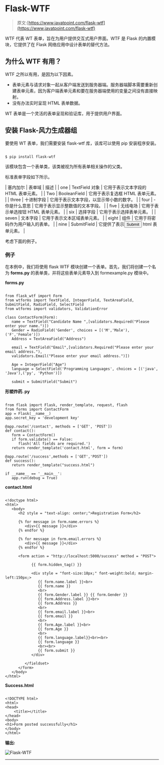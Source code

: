 # Flask-WTF

> 原文:[https://www.javatpoint.com/flask-wtf](https://www.javatpoint.com/flask-wtf)

WTF 代表 WT 表单，旨在为用户提供交互式用户界面。WTF 是 Flask 的内置模块，它提供了在 Flask 网络应用中设计表单的替代方法。

## 为什么 WTF 有用？

WTF 之所以有用，是因为以下因素。

*   表单元素与请求对象一起从客户端发送到服务器端。服务器端脚本需要重新创建表单元素，因为客户端表单元素和要在服务器端使用的变量之间没有直接映射。
*   没有办法实时呈现 HTML 表单数据。

WT 表单是一个灵活的表单呈现和验证库，用于提供用户界面。

## 安装 Flask-风力生成器组

要使用 WT 表单，我们需要安装 flask-wtf 库，该库可以使用 pip 安装程序安装。

```

$ pip install flask-wtf 

```

该模块包含一个表单类，该类被视为所有表单相关操作的父类。

标准表单字段如下所示。

| 塞内加尔 | 表单域 | 描述 |
| one | TextField 对象 | 它用于表示文本字段的 HTML 表单元素。 |
| Two | BooleanField | 它用于表示复选框 HTML 表单元素。 |
| three | 十进制字段 | 它用于表示文本字段，以显示带小数的数字。 |
| four | -你是什么意思 | 它用于表示显示整数值的文本字段。 |
| five | 无线电场 | 它用于表示单选按钮 HTML 表单元素。 |
| six | 选择字段 | 它用于表示选择表单元素。 |
| seven | 文本字段 | 它用于表示文本区域表单元素。 |
| eight | 组件 | 它用于将密码作为用户输入的表单。 |
| nine | SubmitField | 它提供了表示<input type="submit" value="Submit"> html 表单元素。 |

考虑下面的例子。

### 例子

在本例中，我们将使用 flask WTF 模块创建一个表单。首先，我们将创建一个名为 **forms.py** 的表单类，并将这些表单元素导入到 formexample.py 模块中。

**forms.py**

```

from flask_wtf import Form
from wtforms import TextField, IntegerField, TextAreaField, SubmitField, RadioField, SelectField
from wtforms import validators, ValidationError

class ContactForm(Form):
   name = TextField("Candidate Name ",[validators.Required("Please enter your name.")])
   Gender = RadioField('Gender', choices = [('M','Male'),('F','Female')])
   Address = TextAreaField("Address")

   email = TextField("Email",[validators.Required("Please enter your email address."),
   validators.Email("Please enter your email address.")])

   Age = IntegerField("Age")
   language = SelectField('Programming Languages', choices = [('java', 'Java'),('py', 'Python')])

   submit = SubmitField("Submit")

```

**形塑炸药. py**

```

from flask import Flask, render_template, request, flash
from forms import ContactForm
app = Flask(__name__)
app.secret_key = 'development key'

@app.route('/contact', methods = ['GET', 'POST'])
def contact():
   form = ContactForm()
   if form.validate() == False:
      flash('All fields are required.')
   return render_template('contact.html', form = form)

@app.route('/success',methods = ['GET','POST'])
def success():
   return render_template("success.html")

if __name__ == '__main__':
   app.run(debug = True)

```

**contact.html**

```

<!doctype html>
<html>
   <body>
      <h2 style = "text-align: center;">Registration Form</h2>

      {% for message in form.name.errors %}
         <div>{{ message }}</div>
      {% endfor %}

      {% for message in form.email.errors %}
         <div>{{ message }}</div>
      {% endfor %}

      <form action = "http://localhost:5000/success" method = "POST">

            {{ form.hidden_tag() }}

            <div style = "font-size:18px;" font-weight:bold; margin-left:150px;>
               {{ form.name.label }}<br>
               {{ form.name }}
               <br>
               {{ form.Gender.label }} {{ form.Gender }}
               {{ form.Address.label }}<br>
               {{ form.Address }}
               <br>
               {{ form.email.label }}<br>
               {{ form.email }}
               <br>
               {{ form.Age.label }}<br>
               {{ form.Age }}
               <br>
               {{ form.language.label}}<br><br>
               {{ form.language }}
               <br><br>
               {{ form.submit }}
            </div>

         </fieldset>
      </form>
   </body>
</html>

```

**Success.html**

```

<!DOCTYPE html>
<html>
<head>
	<title></title>
</head>
<body>
<h1>Form posted successfully</h1>
</body>
</html>

```

**输出:**

![Flask-WTF](../Images/c01bbe75dacbeecbd3cf34cc7d9bd120.png)

* * *